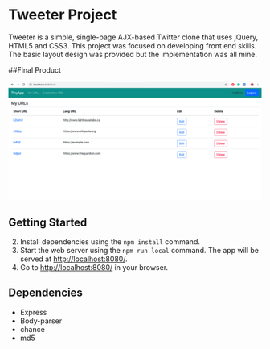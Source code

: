 # Tweeter Project

Tweeter is a simple, single-page AJX-based Twitter clone that uses jQuery, HTML5 and CSS3. This project was focused on developing front end skills. The basic layout design was provided but the implementation was all mine. 

##Final Product 

![Screenshot for the URLs homepage](https://github.com/Nelly31/tinyapp/blob/master/docs/URLSHomepage.png?raw=true)

## Getting Started

2. Install dependencies using the `npm install` command.
3. Start the web server using the `npm run local` command. The app will be served at <http://localhost:8080/>.
4. Go to <http://localhost:8080/> in your browser.

## Dependencies

- Express
- Body-parser
- chance
- md5

